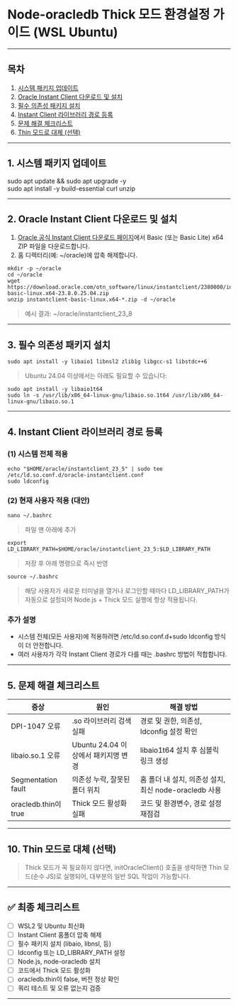 # Node-oracledb Thick 모드 환경설정 가이드 (WSL Ubuntu)

---

## 목차

1. [시스템 패키지 업데이트](#1-시스템-패키지-업데이트)
2. [Oracle Instant Client 다운로드 및 설치](#2-oracle-instant-client-다운로드-및-설치)
3. [필수 의존성 패키지 설치](#3-필수-의존성-패키지-설치)
4. [Instant Client 라이브러리 경로 등록](#4-instant-client-라이브러리-경로-등록)
5. [문제 해결 체크리스트](#5-문제-해결-체크리스트)
6. [Thin 모드로 대체 (선택)](#6-thin-모드로-대체-선택)

---

## 1. 시스템 패키지 업데이트

sudo apt update && sudo apt upgrade -y  
sudo apt install -y build-essential curl unzip

---

## 2. Oracle Instant Client 다운로드 및 설치

1. [Oracle 공식 Instant Client 다운로드 페이지](https://www.oracle.com/database/technologies/instant-client/downloads.html)에서 Basic (또는 Basic Lite) x64 ZIP 파일을 다운로드합니다.
2. 홈 디렉터리(예: ~/oracle)에 압축 해제합니다.

```
mkdir -p ~/oracle
cd ~/oracle
wget https://download.oracle.com/otn_software/linux/instantclient/2380000/instantclient-basic-linux.x64-23.8.0.25.04.zip
unzip instantclient-basic-linux.x64-*.zip -d ~/oracle  
```
> 예시 결과: ~/oracle/instantclient_23_8


---

## 3. 필수 의존성 패키지 설치

```
sudo apt install -y libaio1 libnsl2 zlib1g libgcc-s1 libstdc++6
```

> Ubuntu 24.04 이상에서는 아래도 필요할 수 있습니다:

```
sudo apt install -y libaio1t64  
sudo ln -s /usr/lib/x86_64-linux-gnu/libaio.so.1t64 /usr/lib/x86_64-linux-gnu/libaio.so.1
```

---

## 4. Instant Client 라이브러리 경로 등록

### (1) 시스템 전체 적용 

```
echo "$HOME/oracle/instantclient_23_5" | sudo tee /etc/ld.so.conf.d/oracle-instantclient.conf  
sudo ldconfig
```

### (2) 현재 사용자 적용 (대안)

```
nano ~/.bashrc
```

> 파일 맨 아래에 추가
```
export LD_LIBRARY_PATH=$HOME/oracle/instantclient_23_5:$LD_LIBRARY_PATH
```
> 저장 후 아래 명령으로 즉시 반영
```
source ~/.bashrc
```
> 해당 사용자가 새로운 터미널을 열거나 로그인할 때마다 LD_LIBRARY_PATH가 자동으로 설정되어 Node.js + Thick 모드 실행에 항상 적용됩니다.

### 추가 설명
- 시스템 전체(모든 사용자)에 적용하려면 /etc/ld.so.conf.d+sudo ldconfig 방식이 더 안전합니다.
- 여러 사용자가 각각 Instant Client 경로가 다를 때는 .bashrc 방법이 적합합니다.

---


## 5. 문제 해결 체크리스트

| 증상 | 원인 | 해결 방법 |
|------|------|-----------|
| DPI-1047 오류 | .so 라이브러리 검색 실패 | 경로 및 권한, 의존성, ldconfig 설정 확인 |
| libaio.so.1 오류 | Ubuntu 24.04 이상에서 패키지명 변경 | libaio1t64 설치 후 심볼릭 링크 생성 |
| Segmentation fault | 의존성 누락, 잘못된 폴더 위치 | 홈 폴더 내 설치, 의존성 설치, 최신 node-oracledb 사용 |
| oracledb.thin이 true | Thick 모드 활성화 실패 | 코드 및 환경변수, 경로 설정 재점검 |

---

## 10. Thin 모드로 대체 (선택)

> Thick 모드가 꼭 필요하지 않다면, initOracleClient() 호출을 생략하면 Thin 모드(순수 JS)로 실행되어, 대부분의 일반 SQL 작업이 가능합니다.

---

## ✅ 최종 체크리스트

- [ ] WSL2 및 Ubuntu 최신화
- [ ] Instant Client 홈폴더 압축 해제
- [ ] 필수 패키지 설치 (libaio, libnsl, 등)
- [ ] ldconfig 또는 LD_LIBRARY_PATH 설정
- [ ] Node.js, node-oracledb 설치
- [ ] 코드에서 Thick 모드 활성화
- [ ] oracledb.thin이 false, 버전 정상 확인
- [ ] 쿼리 테스트 및 오류 없는지 검증

---
